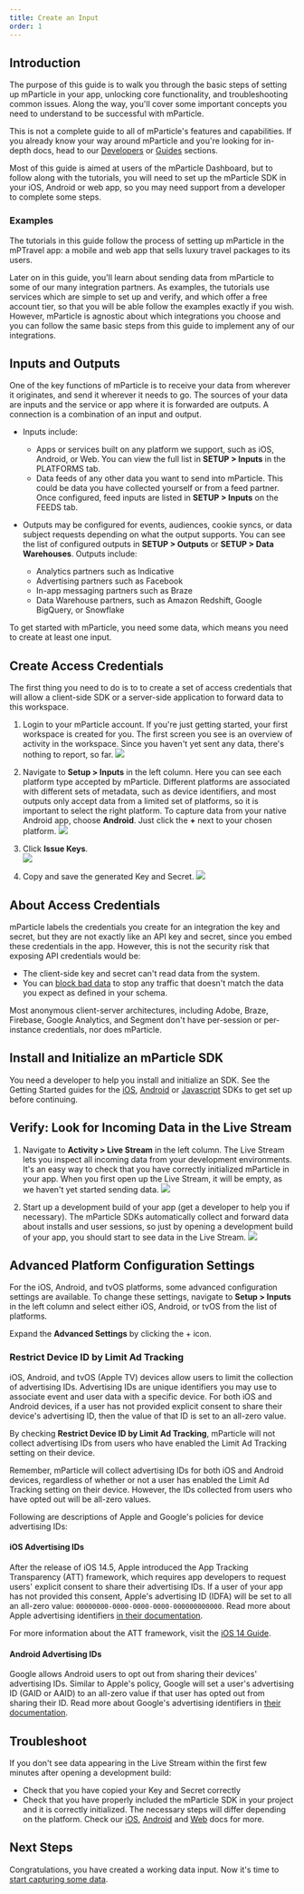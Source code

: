 ```yaml
---
title: Create an Input
order: 1
---
```


## Introduction

The purpose of this guide is to walk you through the basic steps of setting up mParticle in your app, unlocking core functionality, and troubleshooting common issues. Along the way, you'll cover some important concepts you need to understand to be successful with mParticle.

This is not a complete guide to all of mParticle's features and capabilities. If you already know your way around mParticle and you're looking for in-depth docs, head to our [Developers](/developers) or [Guides](/guides) sections.

<aside>
Most of this guide is aimed at users of the mParticle Dashboard, but to follow along with the tutorials, you will need to set up the mParticle SDK in your iOS, Android or web app, so you may need support from a developer to complete some steps.
</aside>

### Examples

The tutorials in this guide follow the process of setting up mParticle in the mPTravel app: a mobile and web app that sells luxury travel packages to its users. 

Later on in this guide, you'll learn about sending data from mParticle to some of our many integration partners. As examples, the tutorials use services which are simple to set up and verify, and which offer a free account tier, so that you will be able follow the examples exactly if you wish. However, mParticle is agnostic about which integrations you choose and you can follow the same basic steps from this guide to implement any of our integrations.


## Inputs and Outputs

One of the key functions of mParticle is to receive your data from wherever it originates, and send it wherever it needs to go. The sources of your data are inputs and the service or app where it is forwarded are outputs. A connection is a combination of an input and output.

* Inputs include:
  *  Apps or services built on any platform we support, such as iOS, Android, or Web. You can view the full list in **SETUP > Inputs** in the PLATFORMS tab.
  * Data feeds of any other data you want to send into mParticle. This could be data you have collected yourself or from a feed partner. Once configured, feed inputs are listed in **SETUP > Inputs** on the FEEDS tab.

* Outputs may be configured for events, audiences, cookie syncs, or data subject requests depending on what the output supports. You can see the list of configured outputs in **SETUP > Outputs** or **SETUP > Data Warehouses**. Outputs include: 
  * Analytics partners such as Indicative  
  * Advertising partners such as Facebook  
  * In-app messaging partners such as Braze  
  * Data Warehouse partners, such as Amazon Redshift, Google BigQuery, or Snowflake 

To get started with mParticle, you need some data, which means you need to create at least one input.

## Create Access Credentials

The first thing you need to do is to to create a set of access credentials that will allow a client-side SDK or a server-side application to forward data to this workspace. 

1. Login to your mParticle account. If you're just getting started, your first workspace is created for you. The first screen you see is an overview of activity in the workspace. Since you haven't yet sent any data, there's nothing to report, so far.
   ![](/images/gs-empty-account.png)

2. Navigate to **Setup > Inputs** in the left column. Here you can see each platform type accepted by mParticle. Different platforms are associated with different sets of metadata, such as device identifiers, and most outputs only accept data from a limited set of platforms, so it is important to select the right platform. To capture data from your native Android app, choose **Android**. Just click the **+** next to your chosen platform.
   ![](/images/gs-create-input.png)

3. Click **Issue Keys**.  
   ![](/images/gs-issue-keys.png)

4. Copy and save the generated Key and Secret.
   ![](/images/gs-copy-keys.png)

## About Access Credentials

mParticle labels the credentials you create for an integration the key and secret, but they are not exactly like an API key and secret, since you embed these credentials in the app. However, this is not the security risk that exposing API credentials would be:

* The client-side key and secret can't read data from the system.
* You can [block bad data](data-master/data-planning/#blocking-bad-data) to stop any traffic that doesn't match the data you expect as defined in your schema.

Most anonymous client-server architectures, including Adobe, Braze, Firebase, Google Analytics, and Segment don't have per-session or per-instance credentials, nor does mParticle.

## Install and Initialize an mParticle SDK

You need a developer to help you install and initialize an SDK. See the Getting Started guides for the [iOS](/developers/quickstart/ios/overview/), [Android](/developers/quickstart/android/overview/) or [Javascript](/developers/quickstart/web/overview/) SDKs to get set up before continuing.

## Verify: Look for Incoming Data in the Live Stream

1. Navigate to **Activity > Live Stream** in the left column. The Live Stream lets you inspect all incoming data from your development environments. It's an easy way to check that you have correctly initialized mParticle in your app. When you first open up the Live Stream, it will be empty, as we haven't yet started sending data.
   ![](/images/gs-empty-livestream.png)

2. Start up a development build of your app (get a developer to help you if necessary). The mParticle SDKs automatically collect and forward data about installs and user sessions, so just by opening a development build of your app, you should start to see data in the Live Stream.
   ![](/images/gs-sessions-livestream.png)

## Advanced Platform Configuration Settings

For the iOS, Android, and tvOS platforms, some advanced configuration settings are available. To change these settings, navigate to **Setup > Inputs** in the left column and select either iOS, Android, or tvOS from the list of platforms. 

Expand the **Advanced Settings** by clicking the + icon.

### Restrict Device ID by Limit Ad Tracking

iOS, Android, and tvOS (Apple TV) devices allow users to limit the collection of advertising IDs. Advertising IDs are unique identifiers you may use to associate event and user data with a specific device. For both iOS and Android devices, if a user has not provided explicit consent to share their device's advertising ID, then the value of that ID is set to an all-zero value.

By checking **Restrict Device ID by Limit Ad Tracking**, mParticle will not collect advertising IDs from users who have enabled the Limit Ad Tracking setting on their device.

Remember, mParticle will collect advertising IDs for both iOS and Android devices, regardless of whether or not a user has enabled the Limit Ad Tracking setting on their device. However, the IDs collected from users who have opted out will be all-zero values.

Following are descriptions of Apple and Google's policies for device advertising IDs:

#### iOS Advertising IDs

After the release of iOS 14.5, Apple introduced the App Tracking Transparency (ATT) framework, which requires app developers to request users' explicit consent to share their advertising IDs. If a user of your app has not provided this consent, Apple's advertising ID (IDFA) will be set to all an all-zero value: `00000000-0000-0000-0000-000000000000`. Read more about Apple advertising identifiers [in their documentation](https://developer.apple.com/documentation/adsupport/asidentifiermanager/1614151-advertisingidentifier).

For more information about the ATT framework, visit the [iOS 14 Guide](https://docs.mparticle.com/developers/sdk/ios/ios14/).

#### Android Advertising IDs

Google allows Android users to opt out from sharing their devices' advertising IDs. Similar to Apple's policy, Google will set a user's advertising ID (GAID or AAID) to an all-zero value if that user has opted out from sharing their ID. Read more about Google's advertising identifiers in [their documentation](https://support.google.com/googleplay/android-developer/answer/6048248?hl=en).

## Troubleshoot

If you don't see data appearing in the Live Stream within the first few minutes after opening a development build:
* Check that you have copied your Key and Secret correctly
* Check that you have properly included the mParticle SDK in your project and it is correctly initialized. The necessary steps will differ depending on the platform. Check our [iOS](/developers/quickstart/ios/overview/), [Android](/developers/quickstart/android/overview/) and [Web](/developers/quickstart/web/overview/) docs for more.


## Next Steps

Congratulations, you have created a working data input. Now it's time to [start capturing some data](/guides/getting-started/start-capturing-data).
